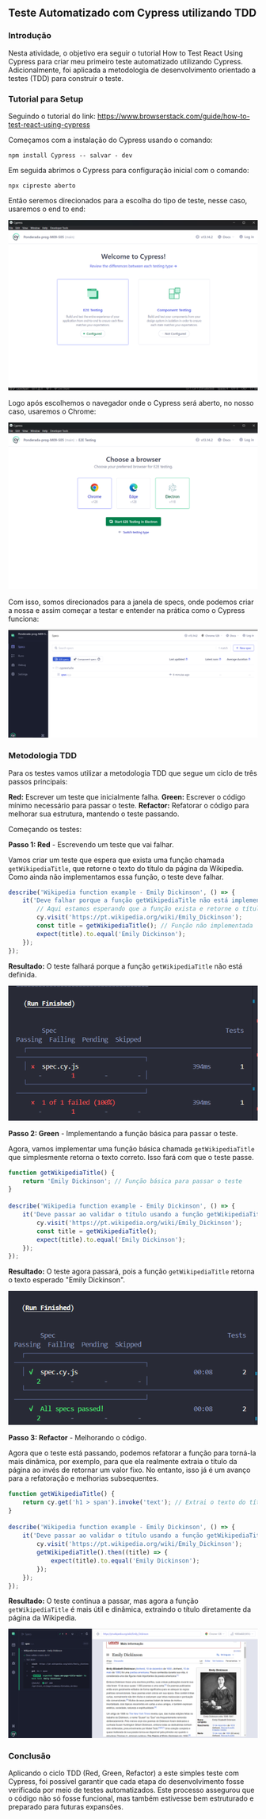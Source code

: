 ## Teste Automatizado com Cypress utilizando TDD

### Introdução
Nesta atividade, o objetivo era seguir o tutorial How to Test React Using Cypress para criar meu primeiro teste automatizado utilizando Cypress. Adicionalmente, foi aplicada a metodologia de desenvolvimento orientado a testes (TDD) para construir o teste.

### Tutorial para Setup

Seguindo o tutorial do link:
https://www.browserstack.com/guide/how-to-test-react-using-cypress

Começamos com a instalação do Cypress usando o comando:

```
npm install Cypress -- salvar - dev
```

Em seguida abrimos o Cypress para configuração inicial com o comando:
```
npx cipreste aberto
```
Então seremos direcionados para a escolha do tipo de teste, nesse caso, usaremos o end to end:

![alt text](imgs/e2e.png)

Logo após escolhemos o navegador onde o Cypress será aberto, no nosso caso, usaremos o Chrome:

![alt text](imgs/chrome.png)

Com isso, somos direcionados para a janela de specs, onde podemos criar a nossa e assim começar a testar e entender na prática como o Cypress funciona:

![alt text](imgs/spec.png)

### Metodologia TDD

Para os testes vamos utilizar a metodologia TDD que segue um ciclo de três passos principais:

**Red:** Escrever um teste que inicialmente falha.
**Green:** Escrever o código mínimo necessário para passar o teste.
**Refactor:** Refatorar o código para melhorar sua estrutura, mantendo o teste passando.

Começando os testes:

**Passo 1: Red** - Escrevendo um teste que vai falhar.

Vamos criar um teste que espera que exista uma função chamada ```getWikipediaTitle```, que retorne o texto do título da página da Wikipedia. Como ainda não implementamos essa função, o teste deve falhar.

```javascript
describe('Wikipedia function example - Emily Dickinson', () => {
    it('Deve falhar porque a função getWikipediaTitle não está implementada', () => {
        // Aqui estamos esperando que a função exista e retorne o título "Emily Dickinson"
        cy.visit('https://pt.wikipedia.org/wiki/Emily_Dickinson');
        const title = getWikipediaTitle(); // Função não implementada
        expect(title).to.equal('Emily Dickinson');
    });
});
```


**Resultado:** O teste falhará porque a função ```getWikipediaTitle``` não está definida.

![alt text](imgs/teste-fail.png)

**Passo 2: Green** - Implementando a função básica para passar o teste.

Agora, vamos implementar uma função básica chamada  ```getWikipediaTitle``` que simplesmente retorna o texto correto. Isso fará com que o teste passe.

```javascript
function getWikipediaTitle() {
    return 'Emily Dickinson'; // Função básica para passar o teste
}

describe('Wikipedia function example - Emily Dickinson', () => {
    it('Deve passar ao validar o título usando a função getWikipediaTitle', () => {
        cy.visit('https://pt.wikipedia.org/wiki/Emily_Dickinson');
        const title = getWikipediaTitle();
        expect(title).to.equal('Emily Dickinson');
    });
});
```


**Resultado:** O teste agora passará, pois a função ```getWikipediaTitle``` retorna o texto esperado "Emily Dickinson".

![alt text](imgs/teste-sucess.png)

**Passo 3: Refactor** - Melhorando o código.

Agora que o teste está passando, podemos refatorar a função para torná-la mais dinâmica, por exemplo, para que ela realmente extraia o título da página ao invés de retornar um valor fixo. No entanto, isso já é um avanço para a refatoração e melhorias subsequentes.

```javascript
function getWikipediaTitle() {
    return cy.get('h1 > span').invoke('text'); // Extrai o texto do título diretamente da página
}

describe('Wikipedia function example - Emily Dickinson', () => {
    it('Deve passar ao validar o título usando a função getWikipediaTitle', () => {
        cy.visit('https://pt.wikipedia.org/wiki/Emily_Dickinson');
        getWikipediaTitle().then((title) => {
            expect(title).to.equal('Emily Dickinson');
        });
    });
});
```

**Resultado:** O teste continua a passar, mas agora a função  ```getWikipediaTitle``` é mais útil e dinâmica, extraindo o título diretamente da página da Wikipedia.

![alt text](imgs/sucess.png)

### Conclusão

Aplicando o ciclo TDD (Red, Green, Refactor) a este simples teste com Cypress, foi possível garantir que cada etapa do desenvolvimento fosse verificada por meio de testes automatizados. Este processo assegurou que o código não só fosse funcional, mas também estivesse bem estruturado e preparado para futuras expansões.
